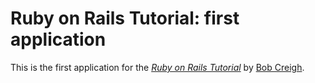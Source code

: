 # Ruby on Rails Tutorial: first application

This is the first application for the 
[*Ruby on Rails Tutorial*](http://railstutorial.org/)
by [Bob Creigh](http://bobcreigh.com).
